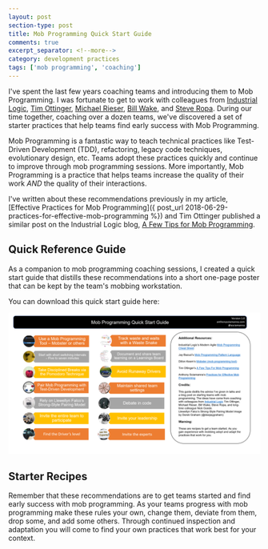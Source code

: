 ```yaml
---
layout: post
section-type: post
title: Mob Programming Quick Start Guide
comments: true
excerpt_separator: <!--more-->
category: development practices
tags: ['mob programming', 'coaching']
---
```


I've spent the last few years coaching teams and introducing them to Mob Programming. I was fortunate to get to work with colleagues from [Industrial Logic](https://www.industriallogic.com), [Tim Ottinger](https://www.twitter.com/tottinge), [Michael Rieser](https://twitter.com/MichaelRieser), [Bill Wake](https://twitter.com/wwake), and [Steve Ropa](https://twitter.com/steveropa). During our time together, coaching over a dozen teams, we've discovered a set of starter practices that help teams find early success with Mob Programming.
<!--more-->

 Mob Programming is a fantastic way to teach technical practices like Test-Driven Development (TDD), refactoring, legacy code techniques, evolutionary design, etc. Teams adopt these practices quickly and continue to improve through mob programming sessions. More importantly, Mob Programming is a practice that helps teams increase the quality of their work *AND* the quality of their interactions.  

I've written about these recommendations previously in my article, [Effective Practices for Mob Programming]({ post_url 2018-06-29-practices-for-effective-mob-programming %}) and Tim Ottinger published a similar post on the Industrial Logic blog, [A Few Tips for Mob Programming](https://www.industriallogic.com/blog/a-few-tips-for-mob-programming/).  


## Quick Reference Guide

As a companion to mob programming coaching sessions, I created a quick start guide that distills these recommendations into a short one-page poster that can be kept by the team's mobbing workstation.

You can download this quick start guide here: 

<a href="/downloads/mob-programming-quick-start-guide.pdf">
    <img class="img-responsive" alt="Mob Programming Quick Start Guide" src="/img/quick-start-preview.png" />
</a>

## Starter Recipes

Remember that these recommendations are to get teams started and find early success with mob programming. As your teams progress with mob programming make these rules your own, change them, deviate from them, drop some, and add some others. Through continued inspection and adaptation you will come to find your own practices that work best for your context. 

